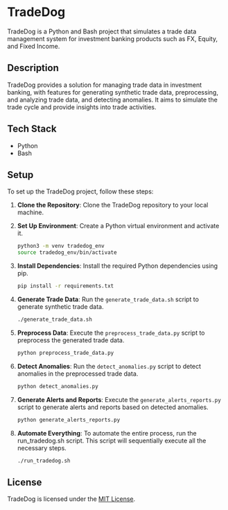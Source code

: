 # TradeDog

TradeDog is a Python and Bash project that simulates a trade data management system for investment banking products such as FX, Equity, and Fixed Income.

## Description

TradeDog provides a solution for managing trade data in investment banking, with features for generating synthetic trade data, preprocessing, and analyzing trade data, and detecting anomalies. It aims to simulate the trade cycle and provide insights into trade activities.

## Tech Stack

- Python
- Bash

## Setup

To set up the TradeDog project, follow these steps:

1. **Clone the Repository**: Clone the TradeDog repository to your local machine.

2. **Set Up Environment**: Create a Python virtual environment and activate it.

   ```bash
   python3 -m venv tradedog_env
   source tradedog_env/bin/activate
   ```

3. **Install Dependencies**: Install the required Python dependencies using pip.

   ```bash
   pip install -r requirements.txt
   ```

4. **Generate Trade Data**: Run the `generate_trade_data.sh` script to generate synthetic trade data.

   ```bash
   ./generate_trade_data.sh
   ```

5. **Preprocess Data**: Execute the `preprocess_trade_data.py` script to preprocess the generated trade data.

   ```bash
   python preprocess_trade_data.py
   ```

6. **Detect Anomalies**: Run the `detect_anomalies.py` script to detect anomalies in the preprocessed trade data.

   ```bash
   python detect_anomalies.py
   ```

7. **Generate Alerts and Reports**: Execute the `generate_alerts_reports.py` script to generate alerts and reports based on detected anomalies.

   ```bash
   python generate_alerts_reports.py
   ```

8. **Automate Everything**: To automate the entire process, run the run_tradedog.sh script. This script will sequentially execute all the necessary steps.

   ```bash
   ./run_tradedog.sh   
   ```

## License

TradeDog is licensed under the [MIT License](LICENSE).
